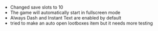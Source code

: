 - Changed save slots to 10
- The game will automatically start in fullscreen mode
- Always Dash and Instant Text are enabled by default
- tried to make an auto open lootboxes item but it needs more testing
